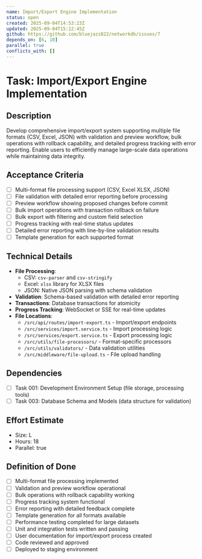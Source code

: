 ```yaml
---
name: Import/Export Engine Implementation
status: open
created: 2025-09-04T14:53:23Z
updated: 2025-09-04T15:12:45Z
github: https://github.com/bluejazz822/networkdb/issues/7
depends_on: [6, 10]
parallel: true
conflicts_with: []
---
```


# Task: Import/Export Engine Implementation

## Description
Develop comprehensive import/export system supporting multiple file formats (CSV, Excel, JSON) with validation and preview workflow, bulk operations with rollback capability, and detailed progress tracking with error reporting. Enable users to efficiently manage large-scale data operations while maintaining data integrity.

## Acceptance Criteria
- [ ] Multi-format file processing support (CSV, Excel XLSX, JSON)
- [ ] File validation with detailed error reporting before processing
- [ ] Preview workflow showing proposed changes before commit
- [ ] Bulk import operations with transaction rollback on failure
- [ ] Bulk export with filtering and custom field selection
- [ ] Progress tracking with real-time status updates
- [ ] Detailed error reporting with line-by-line validation results
- [ ] Template generation for each supported format

## Technical Details
- **File Processing**: 
  - CSV: `csv-parser` and `csv-stringify`
  - Excel: `xlsx` library for XLSX files
  - JSON: Native JSON parsing with schema validation
- **Validation**: Schema-based validation with detailed error reporting
- **Transactions**: Database transactions for atomicity
- **Progress Tracking**: WebSocket or SSE for real-time updates
- **File Locations**:
  - `/src/api/routes/import-export.ts` - Import/export endpoints
  - `/src/services/import.service.ts` - Import processing logic
  - `/src/services/export.service.ts` - Export processing logic
  - `/src/utils/file-processors/` - Format-specific processors
  - `/src/utils/validators/` - Data validation utilities
  - `/src/middleware/file-upload.ts` - File upload handling

## Dependencies
- [ ] Task 001: Development Environment Setup (file storage, processing tools)
- [ ] Task 003: Database Schema and Models (data structure for validation)

## Effort Estimate
- Size: L
- Hours: 18
- Parallel: true

## Definition of Done
- [ ] Multi-format file processing implemented
- [ ] Validation and preview workflow operational
- [ ] Bulk operations with rollback capability working
- [ ] Progress tracking system functional
- [ ] Error reporting with detailed feedback complete
- [ ] Template generation for all formats available
- [ ] Performance testing completed for large datasets
- [ ] Unit and integration tests written and passing
- [ ] User documentation for import/export process created
- [ ] Code reviewed and approved
- [ ] Deployed to staging environment
